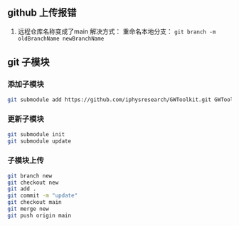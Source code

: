 
## github 上传报错
1. 远程仓库名称变成了main
解决方式：
重命名本地分支： `git branch -m oldBranchName newBranchName`

## git 子模块
### 添加子模块
``` bash
git submodule add https://github.com/iphysresearch/GWToolkit.git GWToolkit
```

### 更新子模块
``` bash
git submodule init
git submodule update
```

### 子模块上传
``` bash
git branch new
git checkout new
git add .
git commit -m "update"
git checkout main
git merge new
git push origin main

```
